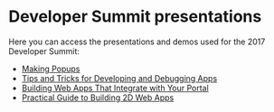 # Developer Summit presentations

Here you can access the presentations and demos used for the 2017 Developer Summit:


* [Making Popups](http://hgonzago.github.io/presentations/Dev-Summit-2017/Popups/)
* [Tips and Tricks for Developing and Debugging Apps](http://hgonzago.github.io/presentations/Dev-Summit-2017/Dev-debug-tips)
* [Building Web Apps That Integrate with Your Portal](http://hgonzago.github.io/presentations/Dev-Summit-2017/Integrate-apps-portal/)
* [Practical Guide to Building 2D Web Apps](http://hgonzago.github.io/presentations/Dev-Summit-2017/Practical-guide-2d-apps/)




